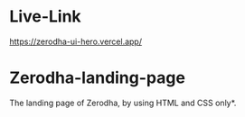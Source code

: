 # Live-Link
https://zerodha-ui-hero.vercel.app/

# Zerodha-landing-page
The landing page of Zerodha, by using HTML and CSS only*.
